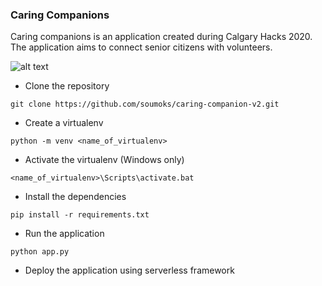### Caring Companions
Caring companions is an application created during Calgary Hacks 2020. The application aims to connect senior citizens 
with volunteers.

![alt text](https://i.imgur.com/TowKSvu.png)

* Clone the repository
```
git clone https://github.com/soumoks/caring-companion-v2.git
```

* Create a virtualenv
```
python -m venv <name_of_virtualenv>
```
* Activate the virtualenv
(Windows only)
```
<name_of_virtualenv>\Scripts\activate.bat
```

* Install the dependencies
```
pip install -r requirements.txt
```

* Run the application
```
python app.py
```

* Deploy the application using serverless framework
